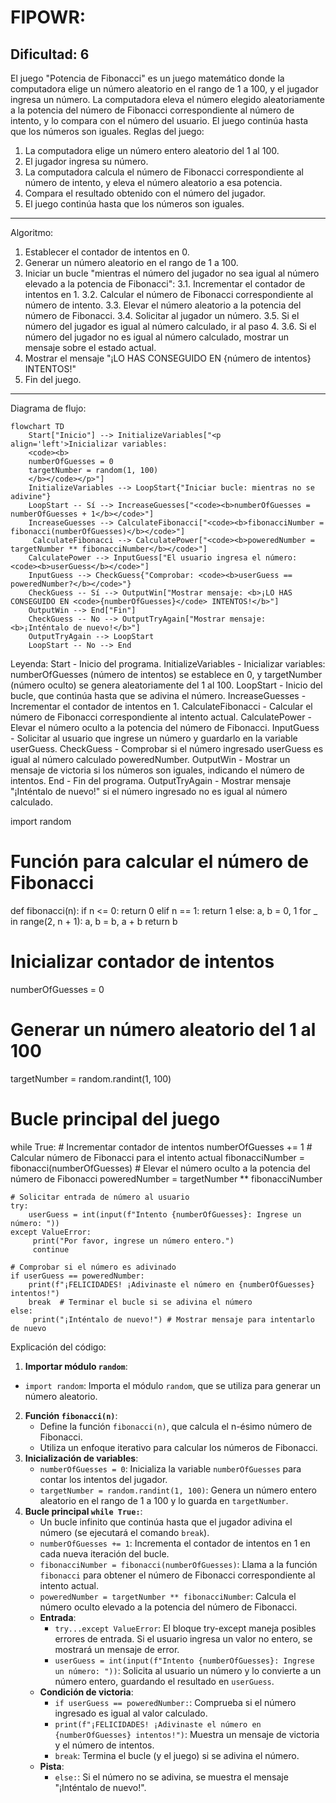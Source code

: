 FIPOWR:
=================
Dificultad: 6
-----------------
El juego "Potencia de Fibonacci" es un juego matemático donde la computadora elige un número aleatorio en el rango de 1 a 100, y el jugador ingresa un número.
La computadora eleva el número elegido aleatoriamente a la potencia del número de Fibonacci correspondiente al número de intento, y lo compara con el número del usuario.
El juego continúa hasta que los números son iguales.
Reglas del juego:
1. La computadora elige un número entero aleatorio del 1 al 100.
2. El jugador ingresa su número.
3. La computadora calcula el número de Fibonacci correspondiente al número de intento, y eleva el número aleatorio a esa potencia.
4. Compara el resultado obtenido con el número del jugador.
5. El juego continúa hasta que los números son iguales.
-----------------
Algoritmo:
1. Establecer el contador de intentos en 0.
2. Generar un número aleatorio en el rango de 1 a 100.
3. Iniciar un bucle "mientras el número del jugador no sea igual al número elevado a la potencia de Fibonacci":
    3.1. Incrementar el contador de intentos en 1.
    3.2. Calcular el número de Fibonacci correspondiente al número de intento.
    3.3. Elevar el número aleatorio a la potencia del número de Fibonacci.
    3.4. Solicitar al jugador un número.
    3.5. Si el número del jugador es igual al número calculado, ir al paso 4.
    3.6. Si el número del jugador no es igual al número calculado, mostrar un mensaje sobre el estado actual.
4. Mostrar el mensaje "¡LO HAS CONSEGUIDO EN {número de intentos} INTENTOS!"
5. Fin del juego.
-----------------
Diagrama de flujo:
```mermaid
flowchart TD
    Start["Inicio"] --> InitializeVariables["<p align='left'>Inicializar variables:
    <code><b>
    numberOfGuesses = 0
    targetNumber = random(1, 100)
    </b></code></p>"]
    InitializeVariables --> LoopStart{"Iniciar bucle: mientras no se adivine"}
    LoopStart -- Sí --> IncreaseGuesses["<code><b>numberOfGuesses = numberOfGuesses + 1</b></code>"]
    IncreaseGuesses --> CalculateFibonacci["<code><b>fibonacciNumber = fibonacci(numberOfGuesses)</b></code>"]
     CalculateFibonacci --> CalculatePower["<code><b>poweredNumber = targetNumber ** fibonacciNumber</b></code>"]
    CalculatePower --> InputGuess["El usuario ingresa el número: <code><b>userGuess</b></code>"]
    InputGuess --> CheckGuess{"Comprobar: <code><b>userGuess == poweredNumber?</b></code>"}
    CheckGuess -- Sí --> OutputWin["Mostrar mensaje: <b>¡LO HAS CONSEGUIDO EN <code>{numberOfGuesses}</code> INTENTOS!</b>"]
    OutputWin --> End["Fin"]
    CheckGuess -- No --> OutputTryAgain["Mostrar mensaje: <b>¡Inténtalo de nuevo!</b>"]
    OutputTryAgain --> LoopStart
    LoopStart -- No --> End
```
Leyenda:
    Start - Inicio del programa.
    InitializeVariables - Inicializar variables: numberOfGuesses (número de intentos) se establece en 0, y targetNumber (número oculto) se genera aleatoriamente del 1 al 100.
    LoopStart - Inicio del bucle, que continúa hasta que se adivina el número.
    IncreaseGuesses - Incrementar el contador de intentos en 1.
    CalculateFibonacci - Calcular el número de Fibonacci correspondiente al intento actual.
    CalculatePower - Elevar el número oculto a la potencia del número de Fibonacci.
    InputGuess - Solicitar al usuario que ingrese un número y guardarlo en la variable userGuess.
    CheckGuess - Comprobar si el número ingresado userGuess es igual al número calculado poweredNumber.
    OutputWin - Mostrar un mensaje de victoria si los números son iguales, indicando el número de intentos.
    End - Fin del programa.
    OutputTryAgain - Mostrar mensaje "¡Inténtalo de nuevo!" si el número ingresado no es igual al número calculado.


import random

# Función para calcular el número de Fibonacci
def fibonacci(n):
    if n <= 0:
        return 0
    elif n == 1:
        return 1
    else:
        a, b = 0, 1
        for _ in range(2, n + 1):
            a, b = b, a + b
        return b

# Inicializar contador de intentos
numberOfGuesses = 0
# Generar un número aleatorio del 1 al 100
targetNumber = random.randint(1, 100)

# Bucle principal del juego
while True:
    # Incrementar contador de intentos
    numberOfGuesses += 1
    # Calcular número de Fibonacci para el intento actual
    fibonacciNumber = fibonacci(numberOfGuesses)
    # Elevar el número oculto a la potencia del número de Fibonacci
    poweredNumber = targetNumber ** fibonacciNumber

    # Solicitar entrada de número al usuario
    try:
        userGuess = int(input(f"Intento {numberOfGuesses}: Ingrese un número: "))
    except ValueError:
         print("Por favor, ingrese un número entero.")
         continue

    # Comprobar si el número es adivinado
    if userGuess == poweredNumber:
        print(f"¡FELICIDADES! ¡Adivinaste el número en {numberOfGuesses} intentos!")
        break  # Terminar el bucle si se adivina el número
    else:
         print("¡Inténtalo de nuevo!") # Mostrar mensaje para intentarlo de nuevo


Explicación del código:
1.  **Importar módulo `random`**:
   -  `import random`: Importa el módulo `random`, que se utiliza para generar un número aleatorio.
2.  **Función `fibonacci(n)`**:
    -   Define la función `fibonacci(n)`, que calcula el n-ésimo número de Fibonacci.
    -   Utiliza un enfoque iterativo para calcular los números de Fibonacci.
3.  **Inicialización de variables**:
    -   `numberOfGuesses = 0`: Inicializa la variable `numberOfGuesses` para contar los intentos del jugador.
    -   `targetNumber = random.randint(1, 100)`: Genera un número entero aleatorio en el rango de 1 a 100 y lo guarda en `targetNumber`.
4. **Bucle principal `while True:`**:
    - Un bucle infinito que continúa hasta que el jugador adivina el número (se ejecutará el comando `break`).
    - `numberOfGuesses += 1`: Incrementa el contador de intentos en 1 en cada nueva iteración del bucle.
    - `fibonacciNumber = fibonacci(numberOfGuesses)`: Llama a la función `fibonacci` para obtener el número de Fibonacci correspondiente al intento actual.
    - `poweredNumber = targetNumber ** fibonacciNumber`: Calcula el número oculto elevado a la potencia del número de Fibonacci.
    - **Entrada**:
       - `try...except ValueError`: El bloque try-except maneja posibles errores de entrada. Si el usuario ingresa un valor no entero, se mostrará un mensaje de error.
       - `userGuess = int(input(f"Intento {numberOfGuesses}: Ingrese un número: "))`: Solicita al usuario un número y lo convierte a un número entero, guardando el resultado en `userGuess`.
    - **Condición de victoria**:
      -  `if userGuess == poweredNumber:`: Comprueba si el número ingresado es igual al valor calculado.
      -  `print(f"¡FELICIDADES! ¡Adivinaste el número en {numberOfGuesses} intentos!")`: Muestra un mensaje de victoria y el número de intentos.
      - `break`: Termina el bucle (y el juego) si se adivina el número.
    -  **Pista**:
       - `else:`: Si el número no se adivina, se muestra el mensaje "¡Inténtalo de nuevo!".
